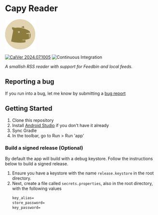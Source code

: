 # Capy Reader

<img src="./site/capy.png" width="100px">

[![CalVer 2024.07.1005][img_version]][url_version] ![Continuous Integration](https://github.com/jocmp/capyreader/actions/workflows/ci.yml/badge.svg)

_A smallish RSS reader with support for Feedbin and local feeds._

<!-- [Download on Google Play][google_play_link] -->

## Reporting a bug

If you run into a bug, let me know by submitting a [bug report](https://github.com/jocmp/capyreader/issues/new?labels=bug&template=bug_report.yml)

## Getting Started

1. Clone this repository
2. Install [Android Studio](https://developer.android.com/studio) if you don't have it already
3. Sync Gradle
4. In the toolbar, go to Run > Run 'app'

### Build a signed release (Optional)

By default the app will build with a debug keystore. Follow the instructions below to build a signed release.

1. Ensure you have a keystore with the name `release.keystore` in the root directory.
2. Next, create a file called `secrets.properties`, also in the root directory, with the following values
    ```properties
    key_alias=
    store_password=
    key_password=
    ```


[img_version]: https://img.shields.io/static/v1.svg?label=CalVer&message=2024.07.1005&color=blue
[url_version]: https://github.com/jocmp/capyreader
[google_play_link]: https://example.com
